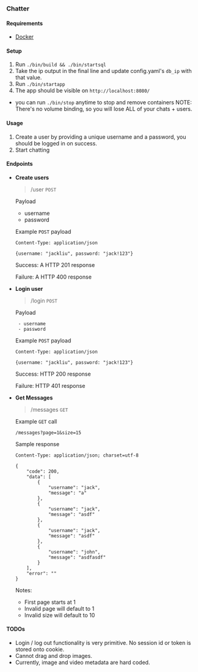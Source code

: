 ### Chatter

#### Requirements
 - [Docker](https://www.docker.com/community-edition)

#### Setup
1. Run `./bin/build && ./bin/startsql`
2. Take the ip output in the final line and update config.yaml's `db_ip` with that value.
3. Run `./bin/startapp`
4. The app should be visible on `http://localhost:8080/`


 - you can run `./bin/stop` anytime to stop and remove containers
 NOTE: There's no volume binding, so you will lose ALL of your chats + users.
 
 #### Usage
  1. Create a user by providing a unique username and a password, you should be logged in on success.
  2. Start chatting
 
 
 #### Endpoints
 
  - **Create users**
    
    > /user `POST`
    
    Payload
    
     - username
     - password
     
    Example `POST` payload
    
    ```
    Content-Type: application/json
    
    {username: "jackliu", password: "jack!123"}
    ```
    
    Success: A HTTP 201 response
    
    Failure: A HTTP 400 response


  - **Login user**
  
    > /login `POST`
    
    Payload
    
         - username
         - password
         
    Example `POST` payload
    
    ```
    Content-Type: application/json
        
    {username: "jackliu", password: "jack!123"}
    ```
    
    Success: HTTP 200 response
    
    Failure: HTTP 401 response
    
  - **Get Messages**
    
    > /messages `GET`
    
    Example `GET` call
    ```
    /messages?page=1&size=15
    ```
    
    Sample response
    ```
    Content-Type: application/json; charset=utf-8
    
    {
        "code": 200,
        "data": [
            {
                "username": "jack",
                "message": "a"
            },
            {
                "username": "jack",
                "message": "asdf"
            },
            {
                "username": "jack",
                "message": "asdf"
            },
            {
                "username": "john",
                "message": "asdfasdf"
            }
        ],
        "error": ""
    }
    ```
    
    Notes: 
     - First page starts at 1
     - Invalid page will default to 1
     - Invalid size will default to 10
    
    
    
#### TODOs
 - Login / log out functionality is very primitive. No session id or token is stored onto cookie.
 - Cannot drag and drop images.
 - Currently, image and video metadata are hard coded.
